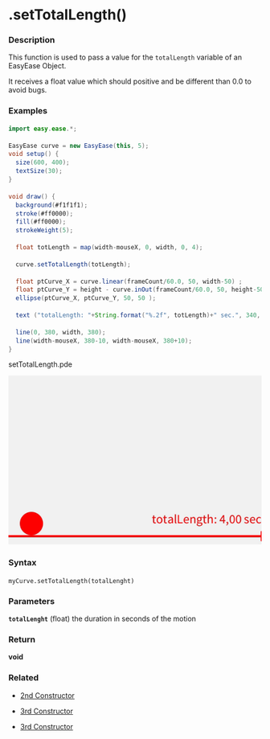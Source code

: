 # .setTotalLength()


### Description 

This function is used to pass a value for the   ```totalLength``` variable of an EasyEase Object.

It receives a float value which should positive and be different than 0.0 to avoid bugs.


 
### Examples

```java
import easy.ease.*;

EasyEase curve = new EasyEase(this, 5);
void setup() {
  size(600, 400);
  textSize(30);
}

void draw() {
  background(#f1f1f1);
  stroke(#ff0000);
  fill(#ff0000);
  strokeWeight(5);

  float totLength = map(width-mouseX, 0, width, 0, 4);

  curve.setTotalLength(totLength);

  float ptCurve_X = curve.linear(frameCount/60.0, 50, width-50) ;
  float ptCurve_Y = height - curve.inOut(frameCount/60.0, 50, height-50) ;
  ellipse(ptCurve_X, ptCurve_Y, 50, 50 );

  text ("totalLength: "+String.format("%.2f", totLength)+" sec.", 340, 350);

  line(0, 380, width, 380);
  line(width-mouseX, 380-10, width-mouseX, 380+10);
}

```



<div class="exampleWindow">
  <div class="title">
      <div class="dot red"></div>
      <div class="dot amber"></div>
      <div class="dot green"></div>
      <p >setTotalLength.pde</p>
  </div>

![.setTotalLength()](../images/tools/setTotalLength.gif)

</div>




### Syntax

```myCurve.setTotalLength(totalLenght) ```

### Parameters

**```totalLenght```** (float)  the duration in seconds of the motion  


### Return

**void**


### Related

- [2nd Constructor](../constructors.md#constructor-2---with-exponential-intensity)

- [3rd Constructor](../constructors.md#constructor-3---with-exponential-intensity-and-time-related-parameters)

- [3rd Constructor](../constructors.md#constructor-3---with-exponential-intensity-and-time-related-parameters)

